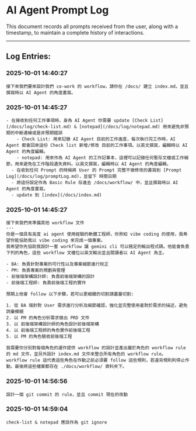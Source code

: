 # AI Agent Prompt Log

This document records all prompts received from the user, along with a timestamp, to maintain a complete history of interactions.

---
## Log Entries:

### 2025-10-01 14:40:27
```
接下來我們要來設計我們 co-work 的 workflow，請你在 /docs/ 建立 index.md，並且撰寫時以 AI Agent 的角度書寫。
```

### 2025-10-01 14:45:27
```
- 在接收到任何工作事項時，身為 AI Agent 你需要 update [Check List](/docs/log/check-list.md) & [notepad](/docs/log/notepad.md) 用來避免非預期的中斷連線或是非預期錯誤
    - Check List: 用來記錄 AI Agent 目前的工作進度，每次執行完工作時，AI Agent 都會回來這份 Check list 新增/修改 目前的工作事項。以英文撰寫，編輯時以 AI Agent 的角度編輯。
    - notepad: 用來作為 AI Agent 的工作記事本，這裡可以記錄任何暫存文檔或工作細節，用來避免在工作階段遺失資料。以英文撰寫，編輯時以 AI Agent 的角度編輯。
  - 在收到任何 Prompt 的時候將 User 的 Prompt 完整不做修改的書寫到 [Prompt Log](/docs/log/promptLog.md)，並留下 時間日期
  - 將這份設定作為 Basic Rule 存進去 /docs/workflow/ 中，並且撰寫時以 AI Agent 的角度書寫。
  - update 到 [index](/docs/index.md)
```

### 2025-10-01 14:45:27
```
接下來我們來準備其他 workflow 文件
---
你是一個具有高度 ai agent 使用經驗的軟體工程師，你熟知 vibe coding 的使用，我希望你能協助我以 vibe coding 來完成一個專案。
我希望你先協助我設計一套 workflow 讓 gemini cli 可以穩定的輸出程式碼。他能會負責下列的角色，這些 workflow 文檔位以英文輸出並且閱讀者以 AI Agent 為主。

- BA: 負責針對專案的可行性以及專案細節進行校正
- PM: 負責專案的規劃與管理
- 前後端架構設計師: 負責前後端架構的設計
- 前後端工程師: 負責前後端工程的實作

預期上他會 follow 以下步驟，若可以更細緻的切割請盡量切割:

1. 從 BA 端針對 User 需求進行分析及細節確認，強化並完整使用者對於需求的描述，避免詞彙模糊
2. 以 PM 的角色分析需求做出 PRD 文件
3. 以 前後端架構設計師的角色設計前後端架構
4. 以 前後端工程師的角色實作前後端工程
5. 以 PM 的角色驗收前後端工程

我需要你分別對每個角色的運作提供 workflow 的設計並產出屬於角色的 workflow rule 的 md 文件，並另外設計 index.md 文件來整合所有角色的 workflow rule。
workflow rule 這代表這些角色在作動之前必須要 follow 這些規則，若違背規則則停止作動。最後將這些檔案都存在 ./docs/workflow/ 資料夾下。
```

### 2025-10-01 14:56:56
```
設計一個 git commit 的 rule，並且 commit 現在的改動
```

### 2025-10-01 14:59:04
```
check-list & notepad 應該作為 git ignore
```
